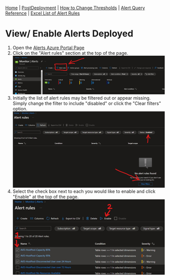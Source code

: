 [Home](./README.md) | [PostDeployment](./PostDeploy.md) | [How to Change Thresholds](./ChangeAlertThreshold.md) | [Alert Query Reference](./AlertQueryReference.md) | [Excel List of Alert Rules](https://github.com/JCoreMS/AVDAlerts/raw/main/references/alerts.xlsx)

# View/ Enable Alerts Deployed

1. Open the [Alerts Azure Portal Page](https://portal.azure.com/#blade/Microsoft_Azure_Monitoring/AzureMonitoringBrowseBlade/alertsV2)  
2. Click on the "Alert rules" section at the top of the page.  
![Screenshot](./images/AVDAlerts-AlertRules.jpg)  
3. Initially the list of alert rules may be filtered out or appear missing.  Simply change the filter to include "disabled" or click the "Clear filters" option.  
![Screenshot](./images/AVDAlerts-AlertRulesFilter.jpg)  
4. Select the check box next to each you would like to enable and click "Enable" at the top of the page.  
![Screenshot](./images/AVDAlerts-AlertRulesEnable.jpg)  